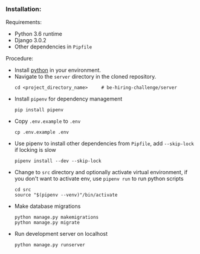 ### Installation:
Requirements:
- Python 3.6 runtime
- Django 3.0.2
- Other dependencies in `Pipfile`

Procedure:
- Install [python](https://www.python.org/downloads/) in your environment.
- Navigate to the `server` directory in the cloned repository.
    ```
    cd <project_directory_name>     # be-hiring-challenge/server
    ```
- Install `pipenv` for dependency management
    ```
    pip install pipenv
    ```
- Copy `.env.example` to `.env`
    ```
    cp .env.example .env
    ```
- Use pipenv to install other dependencies from `Pipfile`, add `--skip-lock` if locking is slow
    ```
    pipenv install --dev --skip-lock
    ```
- Change to `src` directory and optionally activate virtual environment, if you don't want to activate env, use `pipenv run` to run python scripts
    ```
    cd src
    source "$(pipenv --venv)"/bin/activate
    ```
- Make database migrations
    ```
    python manage.py makemigrations
    python manage.py migrate
    ```
- Run development server on localhost
    ```
    python manage.py runserver
    ```
    